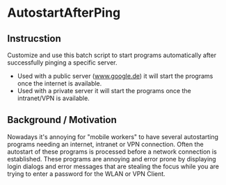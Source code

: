 # AutostartAfterPing

## Instrucstion
Customize and use this batch script to start programs automatically after successfully pinging a specific server.

* Used with a public server (www.google.de) it will start the programs once the internet is available.
* Used with a private server it will start the programs once the intranet/VPN is available.

## Background / Motivation
Nowadays it's annoying for "mobile workers" to have several autostarting 
programs needing an internet, intranet or VPN connection. Often the 
autostart of these programs is processed before a network connection is 
established. 
These programs are annoying and error prone by displaying login dialogs 
and error messages that are stealing the focus while you are trying to
enter a password for the WLAN or VPN Client.
